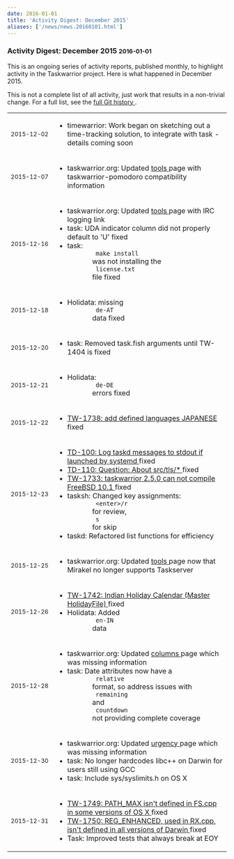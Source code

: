 ```yaml
---
date: 2016-01-01
title: 'Activity Digest: December 2015'
aliases: ['/news/news.20160101.html']
---
```

<div class="col-md-8 main">
 <div class="row">
  <h3>
   Activity Digest: December 2015
   <small>
    2016-01-01
   </small>
  </h3>
  <p>
   This is an ongoing series of activity reports, published monthly,
            to highlight activity in the Taskwarrior project. Here is what
            happened in December 2015.
  </p>
  <p>
   This is not a complete list of all activity, just work that results
            in a non-trivial change. For a full list, see the
   <a href="https://git.tasktools.org/projects/TM/repos/task/commits?until=refs%2Fheads%2F2.5.1">
    full Git history
   </a>
   .
  </p>
  <table class="table table-striped table-compact">
   <tr>
    <td style="white-space: nowrap;">
     <small>
      2015-12-02
     </small>
    </td>
    <td>
     <ul>
      <li>
       timewarrior: Work began on sketching out a time-tracking solution, to integrate with task - details coming soon
      </li>
     </ul>
    </td>
   </tr>
   <tr>
    <td>
     <small>
      2015-12-07
     </small>
    </td>
    <td>
     <ul>
      <li>
       taskwarrior.org: Updated
       <a href="/tools/index.html">
        tools
       </a>
       page with taskwarrior-pomodoro compatibility information
      </li>
     </ul>
    </td>
   </tr>
   <tr>
    <td>
     <small>
      2015-12-16
     </small>
    </td>
    <td>
     <ul>
      <li>
       taskwarrior.org: Updated
       <a href="/support/index.html">
        tools
       </a>
       page with IRC logging link
      </li>
      <li>
       task: UDA indicator column did not properly default to 'U' fixed
      </li>
      <li>
       task:
       <code>
        make install
       </code>
       was not installing the
       <code>
        license.txt
       </code>
       file fixed
      </li>
     </ul>
    </td>
   </tr>
   <tr>
    <td>
     <small>
      2015-12-18
     </small>
    </td>
    <td>
     <ul>
      <li>
       Holidata: missing
       <code>
        de-AT
       </code>
       data fixed
      </li>
     </ul>
    </td>
   </tr>
   <tr>
    <td>
     <small>
      2015-12-20
     </small>
    </td>
    <td>
     <ul>
      <li>
       task: Removed task.fish arguments until TW-1404 is fixed
      </li>
     </ul>
    </td>
   </tr>
   <tr>
    <td>
     <small>
      2015-12-21
     </small>
    </td>
    <td>
     <ul>
      <li>
       Holidata:
       <code>
        de-DE
       </code>
       errors fixed
      </li>
     </ul>
    </td>
   </tr>
   <tr>
    <td>
     <small>
      2015-12-22
     </small>
    </td>
    <td>
     <ul>
      <li>
       <a href="https://bug.tasktools.org/browse/TW-1738">
        TW-1738: add defined languages JAPANESE
       </a>
       fixed
      </li>
     </ul>
    </td>
   </tr>
   <tr>
    <td>
     <small>
      2015-12-23
     </small>
    </td>
    <td>
     <ul>
      <li>
       <a href="https://bug.tasktools.org/browse/TD-100">
        TD-100: Log taskd messages to stdout if launched by systemd
       </a>
       fixed
      </li>
      <li>
       <a href="https://bug.tasktools.org/browse/TD-110">
        TD-110: Question: About src/tls/*
       </a>
       fixed
      </li>
      <li>
       <a href="https://bug.tasktools.org/browse/TW-1733">
        TW-1733: taskwarrior 2.5.0 can not compile FreeBSD 10.1
       </a>
       fixed
      </li>
      <li>
       tasksh: Changed key assignments:
       <code>
        &lt;enter&gt;/r
       </code>
       for review,
       <code>
        s
       </code>
       for skip
      </li>
      <li>
       taskd: Refactored list functions for efficiency
      </li>
     </ul>
    </td>
   </tr>
   <tr>
    <td>
     <small>
      2015-12-25
     </small>
    </td>
    <td>
     <ul>
      <li>
       taskwarrior.org: Updated
       <a href="/tools/index.html">
        tools
       </a>
       page now that Mirakel no longer supports Taskserver
      </li>
     </ul>
    </td>
   </tr>
   <tr>
    <td>
     <small>
      2015-12-26
     </small>
    </td>
    <td>
     <ul>
      <li>
       <a href="https://bug.tasktools.org/browse/TW-1742">
        TW-1742: Indian Holiday Calendar (Master HolidayFile)
       </a>
       fixed
      </li>
      <li>
       Holidata: Added
       <code>
        en-IN
       </code>
       data
      </li>
     </ul>
    </td>
   </tr>
   <tr>
    <td>
     <small>
      2015-12-28
     </small>
    </td>
    <td>
     <ul>
      <li>
       taskwarrior.org: Updated
       <a href="/docs/commands/columns.html">
        columns
       </a>
       page which was missing information
      </li>
      <li>
       task: Date attributes now have a
       <code>
        relative
       </code>
       format, so address issues with
       <code>
        remaining
       </code>
       and
       <code>
        countdown
       </code>
       not providing complete coverage
      </li>
     </ul>
    </td>
   </tr>
   <tr>
    <td>
     <small>
      2015-12-30
     </small>
    </td>
    <td>
     <ul>
      <li>
       taskwarrior.org: Updated
       <a href="/docs/urgency.html">
        urgency
       </a>
       page which was missing information
      </li>
      <li>
       task: No longer hardcodes libc++ on Darwin for users still using GCC
      </li>
      <li>
       task: Include sys/syslimits.h on OS X
      </li>
     </ul>
    </td>
   </tr>
   <tr>
    <td>
     <small>
      2015-12-31
     </small>
    </td>
    <td>
     <ul>
      <li>
       <a href="https://bug.tasktools.org/browse/TW-1749">
        TW-1749: PATH_MAX isn't defined in FS.cpp in some versions of OS X
       </a>
       fixed
      </li>
      <li>
       <a href="https://bug.tasktools.org/browse/TW-1750">
        TW-1750: REG_ENHANCED, used in RX.cpp, isn't defined in all versions of Darwin
       </a>
       fixed
      </li>
      <li>
       Task: Improved tests that always break at EOY
      </li>
     </ul>
    </td>
   </tr>
  </table>
  <br/>
  <br/>
 </div>
</div>

